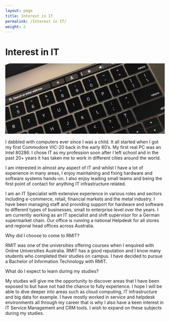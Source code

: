 ```yaml
---
layout: page
title: Interest in IT
permalink: /Interest in IT/
weight: 2
---
```


# **Interest in IT**

<img src="https://raw.githubusercontent.com/Miromat/miromat.github.io/master/assets/mbp.jpg" width="870">

I dabbled with computers ever since I was a child. It all started when I got my first Commodore VIC-20 back in the early 80’s. My first real PC was an Intel 80286. I chose IT as my profession soon after I left school and in the past 20+ years it has taken me to work in different cities around the world.

I am interested in almost any aspect of IT and whilst I have a lot of experience in many areas, I enjoy maintaining and fixing hardware and software systems hands-on. I also enjoy leading small teams and being the first point of contact for anything IT infrastructure related.

I am an IT Specialist with extensive experience in various roles and sectors including e-commerce, retail, financial markets and the metal industry. I have been managing staff and providing support for hardware and software to different types of businesses, small to enterprise level over the years. I am currently working as an IT specialist and shift supervisor for a German supermarket chain. Our office is running a national Helpdesk for all stores and regional head offices across Australia.

Why did I choose to come to RMIT?

RMIT was one of the universities offering courses when I enquired with Online Universities Australia. RMIT has a good reputation and I know many students who completed their studies on campus. I have decided to pursue a Bachelor of Information Technology with RMIT.

What do I expect to learn during my studies?

My studies will give me the opportunity to discover areas that I have been exposed to but have not had the chance to fully experience. I hope I will be able to dive deeper into areas such as cloud computing, IT infrastructure and big data for example. I have mostly worked in service and helpdesk environments all through my career that is why I also have a keen interest in IT Service Management and CRM tools. I wish to expand on these subjects during my studies.
